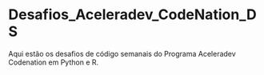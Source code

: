 # Desafios_Aceleradev_CodeNation_DS
Aqui estão os desafios de código semanais do Programa Aceleradev Codenation em Python e R.

